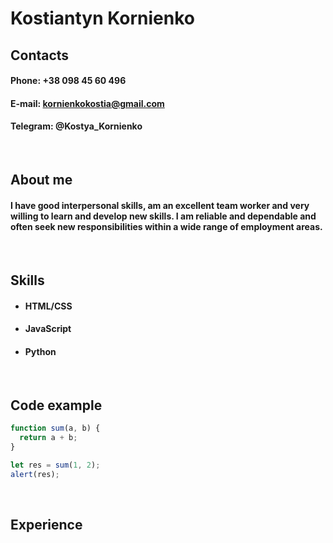 # Kostiantyn Kornienko

## Contacts
#### Phone: +38 098 45 60 496
#### E-mail: kornienkokostia@gmail.com
#### Telegram: @Kostya_Kornienko 

<br>

## About me
#### I have good interpersonal skills, am an excellent team worker and very willing to learn and develop new skills. I am reliable and dependable and often seek new responsibilities within a wide range of employment areas. 

<br>

## Skills
* #### HTML/CSS 
* #### JavaScript 
* #### Python 

<br>

## Code example
```javascript
function sum(a, b) {
  return a + b;
}

let res = sum(1, 2);
alert(res);
```
<br>

## Experience

<br>